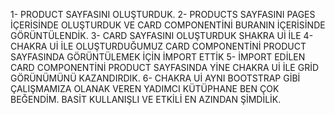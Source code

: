 1- PRODUCT SAYFASINI OLUŞTURDUK.
2- PRODUCTS SAYFASINI PAGES İÇERİSİNDE OLUŞTURDUK VE CARD COMPONENTİNİ BURANIN İÇERİSİNDE GÖRÜNTÜLENDİK.
3- CARD SAYFASINI OLUŞTURDUK SHAKRA Uİ İLE
4- CHAKRA Uİ İLE OLUŞTURDUĞUMUZ CARD COMPONENTİNİ PRODUCT SAYFASINDA GÖRÜNTÜLEMEK İÇİN İMPORT ETTİK 
5- İMPORT EDİLEN CARD COMPONENTİNİ PRODUCT SAYFASINDA YİNE CHAKRA Uİ İLE GRİD GÖRÜNÜMÜNÜ KAZANDIRDIK. 
6- CHAKRA Uİ AYNI BOOTSTRAP GİBİ ÇALIŞMAMIZA OLANAK VEREN YADIMCI KÜTÜPHANE BEN ÇOK BEĞENDİM. BASİT KULLANIŞLI VE ETKİLİ EN AZINDAN ŞİMDİLİK.
